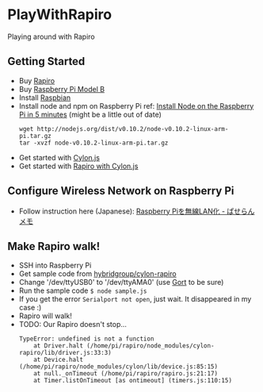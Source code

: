 PlayWithRapiro
==============

Playing around with Rapiro

## Getting Started

- Buy [Rapiro](http://www.rapiro.com/)
- Buy [Raspberry Pi Model B](http://www.raspberrypi.org/products/model-b/)
- Install [Raspbian](http://www.raspbian.org/)
- Install node and npm on Raspberry Pi
  ref: [Install Node on the Raspberry Pi in 5 minutes](http://joshondesign.com/2013/10/23/noderpi) (might be a little out of date)
  ```
  wget http://nodejs.org/dist/v0.10.2/node-v0.10.2-linux-arm-pi.tar.gz
  tar -xvzf node-v0.10.2-linux-arm-pi.tar.gz
  ```
- Get started with [Cylon.js](http://cylonjs.com/)
- Get started with [Rapiro with Cylon.js](http://cylonjs.com/documentation/platforms/rapiro/)

## Configure Wireless Network on Raspberry Pi

- Follow instruction here (Japanese): [Raspberry Piを無線LAN化 - ぱせらんメモ](http://d.hatena.ne.jp/pasela/20121224/raspi_wlan)

## Make Rapiro walk!

- SSH into Raspberry Pi
- Get sample code from [hybridgroup/cylon-rapiro](https://github.com/hybridgroup/cylon-rapiro)
- Change '/dev/ttyUSB0' to '/dev/ttyAMA0' (use [Gort](http://gort.io/) to be sure)
- Run the sample code `$ node sample.js`
- If you get the error `Serialport not open`, just wait. It disappeared in my case :)
- Rapiro will walk!
- TODO: Our Rapiro doesn't stop...
  ```
  TypeError: undefined is not a function
      at Driver.halt (/home/pi/rapiro/node_modules/cylon-rapiro/lib/driver.js:33:3)
      at Device.halt (/home/pi/rapiro/node_modules/cylon/lib/device.js:85:15)
      at null._onTimeout (/home/pi/rapiro/rapiro.js:21:17)
      at Timer.listOnTimeout [as ontimeout] (timers.js:110:15)
  ```
